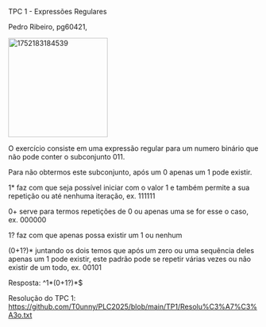 TPC 1 - Expressões Regulares

Pedro Ribeiro, pg60421,

<img width="200" height="200" alt="1752183184539" src="https://github.com/user-attachments/assets/c0382365-4f1f-48fb-9f94-c1e56fafa0c3" />

O exercício consiste em uma expressão regular para um numero binário que não pode conter o subconjunto 011.

Para não obtermos este subconjunto, após um 0 apenas um 1 pode existir.

1* faz com que seja possível iniciar com o valor 1 e também permite a sua repetição ou até nenhuma iteração, ex. 111111

0+ serve para termos repetições de 0 ou apenas uma se for esse o caso, ex. 000000

1? faz com que apenas possa existir um 1 ou nenhum

(0+1?)* juntando os dois temos que após um zero ou uma sequência deles apenas um 1 pode existir, este padrão pode se repetir várias vezes ou não existir de um todo, ex. 00101

Resposta: ^1*(0+1?)*$

Resolução do TPC 1: https://github.com/T0unny/PLC2025/blob/main/TP1/Resolu%C3%A7%C3%A3o.txt
